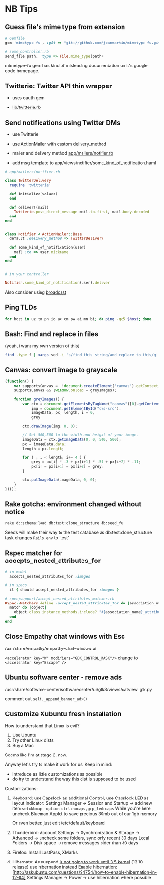 NB Tips
=======


Guess file's mime type from extension
-------------------------------------

```ruby
# Gemfile
gem 'mimetype-fu', :git => "git://github.com/jeanmartin/mimetype-fu.git", :require => 'mimetype_fu'

# some_controller.rb
send_file path, :type => File.mime_type(path)
```

mimetype-fu gem has kind of misleading documentation on it's google
code homepage.


Twitterie: Twitter API thin wrapper
-----------------------------------

* uses oauth gem

* [lib/twitterie.rb](https://github.com/tepoga/nb_tips/blob/master/lib/twitterie.rb)


Send notifications using Twitter DMs
------------------------------------

* use Twitterie
* use ActionMailer with custom delivery_method

* mailer and delivery method [app/mailers/notifier.rb](https://github.com/tepoga/nb_tips/blob/master/app/mailers/notifier.rb)
* add msg template to app/views/notifier/some_kind_of_notification.haml

```ruby
# app/mailers/notifier.rb

class TwitterDelivery
  require 'twitterie'

  def initialize(values)
  end

  def deliver!(mail)
    Twitterie.post_direct_message mail.to.first, mail.body.decoded
  end
end


class Notifier < ActionMailer::Base
  default :delivery_method => TwitterDelivery

  def some_kind_of_notification(user)
    mail :to => user.nickname
  end
end


# in your controller

Notifier.some_kind_of_notification(user).deliver
```

Also consider using [broadcast](https://github.com/futuresimple/broadcast)


Ping TLDs
---------

```bash
for host in uz tm pn io ac cm pw ai mn bi; do ping -qc5 $host; done
```


Bash: Find and replace in files
-------------------------------

(yeah, I want my own version of this)

```bash
find -type f | xargs sed -i 's/find this string/and replace to this/g'
```

Canvas: convert image to grayscale
----------------------------------

```javascript
(function() {
    var supportsCanvas = !!document.createElement('canvas').getContext;
    supportsCanvas && (window.onload = greyImages);

    function greyImages() {
        var ctx = document.getElementsByTagName("canvas")[0].getContext('2d'),
            img = document.getElementById("cvs-src"),
            imageData, px, length, i = 0,
            grey;

        ctx.drawImage(img, 0, 0);

        // Set 500,500 to the width and height of your image.
        imageData = ctx.getImageData(0, 0, 500, 500);
        px = imageData.data;
        length = px.length;

        for ( ; i < length; i+= 4 ) {
            grey = px[i] * .3 + px[i+1] * .59 + px[i+2] * .11;
            px[i] = px[i+1] = px[i+2] = grey;
        }

        ctx.putImageData(imageData, 0, 0);
    }
})();
```

Rake gotcha: environment changed without notice
-----------------------------------------------

```bash
rake db:schema:load db:test:clone_structure db:seed_fu
```

Seeds will make their way to the test database as
db:test:clone_structure task changes `Rails.env` to 'test'


Rspec matcher for accepts_nested_attributes_for
-----------------------------------------------

```ruby
# in model
  accepts_nested_attributes_for :images

# in specs
  it { should accept_nested_attributes_for :images }

# spec/support/accept_nested_attributes_matcher.rb
RSpec::Matchers.define :accept_nested_attributes_for do |association_name|
  match do |object|
    object.class.instance_methods.include? "#{association_name}_attributes="
  end
end

```


Close Empathy chat windows with Esc
-----------------------------------

/usr/share/empathy/empathy-chat-window.ui

`<accelerator key="W" modifiers="GDK_CONTROL_MASK"/>`
change to
`<accelerator key="Escape" />`


## Ubuntu software center - remove ads ##

/usr/share/software-center/softwarecenter/ui/gtk3/views/catview_gtk.py

comment out `self._append_banner_ads()`


Customize Xubuntu fresh installation
------------------------------------

How to understand that Linux is evil?

1. Use Ubuntu
2. Try other Linux dists
3. Buy a Mac

Seems like I'm at stage 2. now.

Anyway let's try to make it work for us. Keep in mind: 

* introduce as little customizations as possible
* do try to understand the way this dist is supposed to be used

Customizations:

1. Keyboard: use Capslock as additional Control, use Capslock LED as layout indicator:
    Settings Manager -> Session and Startup -> add new item
    `setxkbmap -option ctrl:nocaps,grp_led:caps`
    While you're here uncheck Blueman Applet to save precious 30mb out of our 1gb memory

    Or even better: just edit /etc/default/keyboard

2. Thunderbird:
    Account Settings -> Synchronization & Storage -> Advanced -> uncheck some folders, sync only recent 30 days
                        Local Folders -> Disk space -> remove messages older than 30 days

3. Firefox:
    Install LastPass, XMarks

4. Hibernate:
    As suspend [is not going to work until 3.5 kernel](https://bugs.launchpad.net/ubuntu/+source/hibernate/+bug/992229/comments/2) (12.10 release) use hibernation instead
    Enable hibernation: [http://askubuntu.com/questions/94754/how-to-enable-hibernation-in-12-04]
    Settings Manager -> Power -> use hibernation where possible
